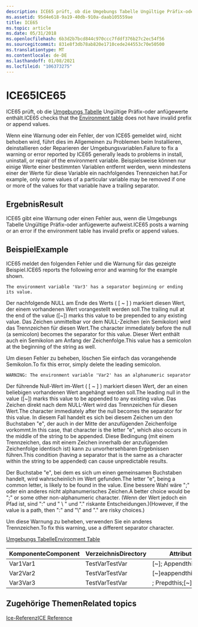 ```yaml
---
description: ICE65 prüft, ob die Umgebungs Tabelle Ungültige Präfix-oder anfügewerte enthält.
ms.assetid: 95d4e618-9a19-40db-910a-daab105559ae
title: ICE65
ms.topic: article
ms.date: 05/31/2018
ms.openlocfilehash: 6b3d2b7bcd844c970ccc7fddf376b27c2ec54f56
ms.sourcegitcommit: 831e8f3db78ab820e1710cede244553c70e50500
ms.translationtype: MT
ms.contentlocale: de-DE
ms.lasthandoff: 01/08/2021
ms.locfileid: "106373275"
---
```

# <a name="ice65"></a><span data-ttu-id="85a91-103">ICE65</span><span class="sxs-lookup"><span data-stu-id="85a91-103">ICE65</span></span>

<span data-ttu-id="85a91-104">ICE65 prüft, ob die [Umgebungs Tabelle](environment-table.md) Ungültige Präfix-oder anfügewerte enthält.</span><span class="sxs-lookup"><span data-stu-id="85a91-104">ICE65 checks that the [Environment table](environment-table.md) does not have invalid prefix or append values.</span></span>

<span data-ttu-id="85a91-105">Wenn eine Warnung oder ein Fehler, der von ICE65 gemeldet wird, nicht behoben wird, führt dies im Allgemeinen zu Problemen beim Installieren, deinstallieren oder Reparieren der Umgebungsvariablen.</span><span class="sxs-lookup"><span data-stu-id="85a91-105">Failure to fix a warning or error reported by ICE65 generally leads to problems in install, uninstall, or repair of the environment variable.</span></span> <span data-ttu-id="85a91-106">Beispielsweise können nur einige Werte einer bestimmten Variablen entfernt werden, wenn mindestens einer der Werte für diese Variable ein nachfolgendes Trennzeichen hat.</span><span class="sxs-lookup"><span data-stu-id="85a91-106">For example, only some values of a particular variable may be removed if one or more of the values for that variable have a trailing separator.</span></span>

## <a name="result"></a><span data-ttu-id="85a91-107">Ergebnis</span><span class="sxs-lookup"><span data-stu-id="85a91-107">Result</span></span>

<span data-ttu-id="85a91-108">ICE65 gibt eine Warnung oder einen Fehler aus, wenn die Umgebungs Tabelle Ungültige Präfix-oder anfügewerte aufweist.</span><span class="sxs-lookup"><span data-stu-id="85a91-108">ICE65 posts a warning or an error if the environment table has invalid prefix or append values.</span></span>

## <a name="example"></a><span data-ttu-id="85a91-109">Beispiel</span><span class="sxs-lookup"><span data-stu-id="85a91-109">Example</span></span>

<span data-ttu-id="85a91-110">ICE65 meldet den folgenden Fehler und die Warnung für das gezeigte Beispiel.</span><span class="sxs-lookup"><span data-stu-id="85a91-110">ICE65 reports the following error and warning for the example shown.</span></span>

``` syntax
The environment variable 'Var3' has a separator beginning or ending its value.
```

<span data-ttu-id="85a91-111">Der nachfolgende NULL am Ende des Werts ( \[ ~ \] ) markiert diesen Wert, der einem vorhandenen Wert vorangestellt werden soll.</span><span class="sxs-lookup"><span data-stu-id="85a91-111">The trailing null at the end of the value (\[~\]) marks this value to be prepended to any existing value.</span></span> <span data-ttu-id="85a91-112">Das Zeichen unmittelbar vor dem NULL-Zeichen (ein Semikolon) wird das Trennzeichen für diesen Wert.</span><span class="sxs-lookup"><span data-stu-id="85a91-112">The character immediately before the null (a semicolon) becomes the separator for this value.</span></span> <span data-ttu-id="85a91-113">Dieser Wert enthält auch ein Semikolon am Anfang der Zeichenfolge.</span><span class="sxs-lookup"><span data-stu-id="85a91-113">This value has a semicolon at the beginning of the string as well.</span></span>

<span data-ttu-id="85a91-114">Um diesen Fehler zu beheben, löschen Sie einfach das vorangehende Semikolon.</span><span class="sxs-lookup"><span data-stu-id="85a91-114">To fix this error, simply delete the leading semicolon.</span></span>

``` syntax
WARNING: The environment variable 'Var2' has an alphanumeric separator
```

<span data-ttu-id="85a91-115">Der führende Null-Wert im-Wert ( \[ ~ \] ) markiert diesen Wert, der an einen beliebigen vorhandenen Wert angehängt werden soll.</span><span class="sxs-lookup"><span data-stu-id="85a91-115">The leading null in the value (\[~\]) marks this value to be appended to any existing value.</span></span> <span data-ttu-id="85a91-116">Das Zeichen direkt nach dem NULL-Wert wird das Trennzeichen für diesen Wert.</span><span class="sxs-lookup"><span data-stu-id="85a91-116">The character immediately after the null becomes the separator for this value.</span></span> <span data-ttu-id="85a91-117">In diesem Fall handelt es sich bei diesem Zeichen um den Buchstaben "e", der auch in der Mitte der anzufügenden Zeichenfolge vorkommt.</span><span class="sxs-lookup"><span data-stu-id="85a91-117">In this case, that character is the letter "e", which also occurs in the middle of the string to be appended.</span></span> <span data-ttu-id="85a91-118">Diese Bedingung (mit einem Trennzeichen, das mit einem Zeichen innerhalb der anzufügenden Zeichenfolge identisch ist) kann zu unvorhersehbaren Ergebnissen führen.</span><span class="sxs-lookup"><span data-stu-id="85a91-118">This condition (having a separator that is the same as a character within the string to be appended) can cause unpredictable results.</span></span>

<span data-ttu-id="85a91-119">Der Buchstabe "e", bei dem es sich um einen gemeinsamen Buchstaben handelt, wird wahrscheinlich im Wert gefunden.</span><span class="sxs-lookup"><span data-stu-id="85a91-119">The letter "e", being a common letter, is likely to be found in the value.</span></span> <span data-ttu-id="85a91-120">Eine bessere Wahl wäre ";" oder ein anderes nicht alphanumerisches Zeichen.</span><span class="sxs-lookup"><span data-stu-id="85a91-120">A better choice would be ";" or some other non-alphanumeric character.</span></span> <span data-ttu-id="85a91-121">(Wenn der Wert jedoch ein Pfad ist, sind ":" und " \\ " und "." riskante Entscheidungen.)</span><span class="sxs-lookup"><span data-stu-id="85a91-121">(However, if the value is a path, then ":" and "\\" and "." are risky choices.)</span></span>

<span data-ttu-id="85a91-122">Um diese Warnung zu beheben, verwenden Sie ein anderes Trennzeichen.</span><span class="sxs-lookup"><span data-stu-id="85a91-122">To fix this warning, use a different separator character.</span></span>

[<span data-ttu-id="85a91-123">Umgebungs Tabelle</span><span class="sxs-lookup"><span data-stu-id="85a91-123">Environment Table</span></span>](environment-table.md)



| <span data-ttu-id="85a91-124">Komponente</span><span class="sxs-lookup"><span data-stu-id="85a91-124">Component</span></span> | <span data-ttu-id="85a91-125">Verzeichnis</span><span class="sxs-lookup"><span data-stu-id="85a91-125">Directory</span></span> | <span data-ttu-id="85a91-126">Attribute</span><span class="sxs-lookup"><span data-stu-id="85a91-126">Attributes</span></span>         | <span data-ttu-id="85a91-127">KEYPATH</span><span class="sxs-lookup"><span data-stu-id="85a91-127">KeyPath</span></span>       |
|-----------|-----------|--------------------|---------------|
| <span data-ttu-id="85a91-128">Var1</span><span class="sxs-lookup"><span data-stu-id="85a91-128">Var1</span></span>      | <span data-ttu-id="85a91-129">TestVar</span><span class="sxs-lookup"><span data-stu-id="85a91-129">TestVar</span></span>   | <span data-ttu-id="85a91-130">\[~\]; Appendthis</span><span class="sxs-lookup"><span data-stu-id="85a91-130">\[~\];AppendThis</span></span>   | <span data-ttu-id="85a91-131">Testcomponent</span><span class="sxs-lookup"><span data-stu-id="85a91-131">TestComponent</span></span> |
| <span data-ttu-id="85a91-132">Var2</span><span class="sxs-lookup"><span data-stu-id="85a91-132">Var2</span></span>      | <span data-ttu-id="85a91-133">TestVar</span><span class="sxs-lookup"><span data-stu-id="85a91-133">TestVar</span></span>   | <span data-ttu-id="85a91-134">\[~\]eappendthis</span><span class="sxs-lookup"><span data-stu-id="85a91-134">\[~\]eAppendThis</span></span>   | <span data-ttu-id="85a91-135">Testcomponent</span><span class="sxs-lookup"><span data-stu-id="85a91-135">TestComponent</span></span> |
| <span data-ttu-id="85a91-136">Var3</span><span class="sxs-lookup"><span data-stu-id="85a91-136">Var3</span></span>      | <span data-ttu-id="85a91-137">TestVar</span><span class="sxs-lookup"><span data-stu-id="85a91-137">TestVar</span></span>   | <span data-ttu-id="85a91-138">; Prepdthis;\[~\]</span><span class="sxs-lookup"><span data-stu-id="85a91-138">;PrependThis;\[~\]</span></span> | <span data-ttu-id="85a91-139">Testcomponent</span><span class="sxs-lookup"><span data-stu-id="85a91-139">TestComponent</span></span> |



 

## <a name="related-topics"></a><span data-ttu-id="85a91-140">Zugehörige Themen</span><span class="sxs-lookup"><span data-stu-id="85a91-140">Related topics</span></span>

<dl> <dt>

[<span data-ttu-id="85a91-141">Ice-Referenz</span><span class="sxs-lookup"><span data-stu-id="85a91-141">ICE Reference</span></span>](ice-reference.md)
</dt> </dl>

 

 



